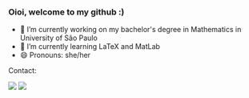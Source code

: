### Oioi, welcome to my github :)

- 🔭 I’m currently working on my bachelor's degree in Mathematics in University of São Paulo
- 🌱 I’m currently learning LaTeX and MatLab
- 😄 Pronouns: she/her

Contact: 
  <div><a href = "mailto:anaclaudiarod@usp.br"><img src="https://img.shields.io/badge/Gmail-D14836?style=for-the-badge&logo=gmail&logoColor=white" target="_blank"></a>
  <a href="https://instagram.com/anaclaudrs" target="_blank"><img src="https://img.shields.io/badge/-Instagram-%23E4405F?style=for-the-badge&logo=instagram&logoColor=white" target="_blank"></a>

</div>

